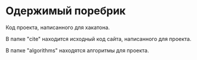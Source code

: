 # Одержимый поребрик

Код проекта, написанного для хакатона.

В папке "cite" находится исходный код сайта, написанного для проекта.

В папке "algorithms" находятся алгоритмы для проекта.
